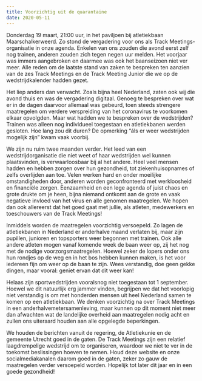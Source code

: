 ```yaml
---
title: Voorzichtig uit de quarantaine
date: 2020-05-11
---
```

Donderdag 19 maart, 21:00 uur, in het paviljoen bij atletiekbaan Maarschalkerweerd. Zo stond de vergadering voor ons als Track Meetings-organisatie in onze agenda. Enkelen van ons zouden die avond eerst zelf nog trainen, anderen zouden zich tegen negen uur melden. Het voorjaar was immers aangebroken en daarmee was ook het baanseizoen niet ver meer. Alle reden om de laatste stand van zaken te bespreken ten aanzien van de zes Track Meetings en de Track Meeting Junior die we op de wedstrijdkalender hadden gezet.

Het liep anders dan verwacht. Zoals bijna heel Nederland, zaten ook wij die avond thuis en was de vergadering digitaal. Genoeg te bespreken over wat er in de dagen daarvoor allemaal was gebeurd, toen steeds strengere maatregelen om verdere verspreiding van het coronavirus te voorkomen elkaar opvolgden. Maar wat hadden we te bespreken over de wedstrijden? Trainen was alleen nog individueel toegestaan en atletiekbanen werden gesloten. Hoe lang zou dit duren? De opmerking “áls er weer wedstrijden mogelijk zijn” kwam vaak voorbij.

We zijn nu ruim twee maanden verder. Het leed van een wedstrijdorganisatie die niet weet of haar wedstrijden wel kunnen plaatsvinden, is verwaarloosbaar bij al het andere. Heel veel mensen hadden en hebben zorgen over hun gezondheid, tot ziekenhuisopnames of zelfs overlijden aan toe. Velen werken hard en onder moeilijke omstandigheden door, anderen worden geconfronteerd met werkloosheid en financiële zorgen. Eenzaamheid en een lege agenda of juist chaos en grote drukte om je heen, bijna niemand ontkomt aan de grote en vaak negatieve invloed van het virus en alle genomen maatregelen. We hopen dan ook allereerst dat het goed gaat met jullie, als atleten, medewerkers en toeschouwers van de Track Meetings!

Inmiddels worden de maatregelen voorzichtig versoepeld. Zo lagen de atletiekbanen in Nederland er anderhalve maand verlaten bij, maar zijn pupillen, junioren en topsporters weer begonnen met trainen. Ook alle andere atleten mogen vanaf komende week de baan weer op, zij het nog met de nodige voorzorgsmaatregelen. Hoewel zeker de lopers onder ons hun rondjes op de weg en in het bos hebben kunnen maken, is het voor iedereen fijn om weer op de baan te zijn. Wees verstandig, doe geen gekke dingen, maar vooral: geniet ervan dat dit weer kan!

Helaas zijn sportwedstrijden vooralsnog niet toegestaan tot 1 september. Hoewel we dit natuurlijk erg jammer vinden, begrijpen we dat het voorlopig niet verstandig is om met honderden mensen uit heel Nederland samen te komen op een atletiekbaan. We denken voorzichtig na over Track Meetings in een anderhalvemetersamenleving, maar kunnen op dit moment niet meer dan afwachten wat de landelijke overheid aan maatregelen nodig acht en zullen ons uiteraard houden aan alle opgelegde beperkingen.

We houden de berichten vanuit de regering, de Atletiekunie en de gemeente Utrecht goed in de gaten. De Track Meetings zijn een relatief laagdrempelige wedstrijd om te organiseren, waardoor we niet te ver in de toekomst beslissingen hoeven te nemen. Houd deze website en onze socialmediakanalen daarom goed in de gaten, zeker zo gauw de maatregelen verder versoepeld worden. Hopelijk tot later dit jaar en in een goede gezondheid!